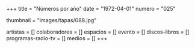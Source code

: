 +++
title = "Números por año"
date = "1972-04-01"
numero = "025"

thumbnail = "images/tapas/088.jpg"

artistas = []
colaboradores = []
espacios = []
evento = []
discos-libros = []
programas-radio-tv = []
medios = []
+++